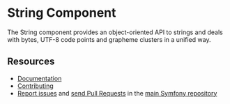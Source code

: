 String Component
================

The String component provides an object-oriented API to strings and deals
with bytes, UTF-8 code points and grapheme clusters in a unified way.

Resources
---------

  * [Documentation](https://symfony.com/doc/current/components/string.php)
  * [Contributing](https://symfony.com/doc/current/contributing/index.php)
  * [Report issues](https://github.com/symfony/symfony/issues) and
    [send Pull Requests](https://github.com/symfony/symfony/pulls)
    in the [main Symfony repository](https://github.com/symfony/symfony)
